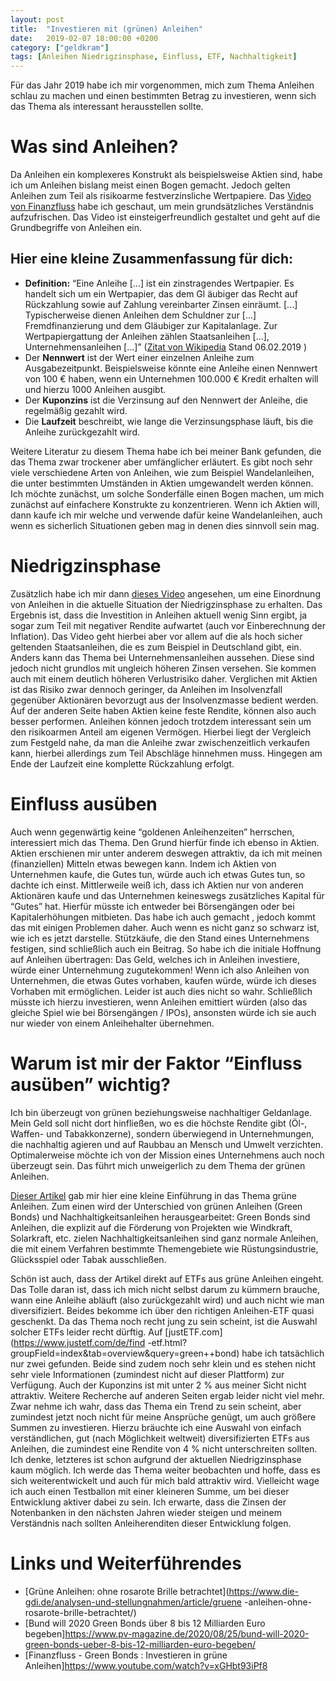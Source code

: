 ```yaml
---
layout: post
title:  "Investieren mit (grünen) Anleihen"
date:   2019-02-07 18:00:00 +0200
category: ["geldkram"]
tags: [Anleihen Niedrigzinsphase, Einfluss, ETF, Nachhaltigkeit]
---
```


Für das Jahr 2019 habe ich mir vorgenommen, mich zum Thema Anleihen schlau zu machen und einen bestimmten Betrag zu investieren, wenn sich das Thema als interessant herausstellen sollte.

# Was sind Anleihen?

Da Anleihen ein komplexeres Konstrukt als beispielsweise Aktien sind, habe ich um Anleihen bislang meist einen Bogen
 gemacht. Jedoch gelten Anleihen zum Teil als risikoarme festverzinsliche Wertpapiere. Das [Video von Finanzfluss](https://www.youtube.com/watch?v=3TgvUUbPVaA) habe ich geschaut, um mein grundsätzliches Verständnis aufzufrischen. Das Video ist einsteigerfreundlich gestaltet und geht auf die Grundbegriffe von Anleihen ein.

## Hier eine kleine Zusammenfassung für dich:

* **Definition:** “Eine Anleihe […] ist ein zins­tragendes Wertpapier. Es handelt sich um ein Wertpapier, das dem Gl
äubiger das Recht auf Rückzahlung sowie auf Zahlung vereinbarter Zinsen einräumt. [...] Typischerweise dienen Anleihen dem Schuldner zur [...] Fremdfinanzierung und dem Gläubiger zur Kapitalanlage. Zur Wertpapiergattung der Anleihen zählen Staatsanleihen [...], Unternehmensanleihen [...]” ([Zitat von Wikipedia](https://de.wikipedia.org/w/index.php?title=Anleihe&oldid=184395742) Stand 06.02.2019 )
* Der **Nennwert** ist der Wert einer einzelnen Anleihe zum Ausgabezeitpunkt. Beispielsweise könnte eine Anleihe einen
 Nennwert von 100 € haben, wenn ein Unternehmen 100.000 € Kredit erhalten will und hierzu 1000 Anleihen ausgibt.
* Der **Kuponzins** ist die Verzinsung auf den Nennwert der Anleihe, die regelmäßig gezahlt wird.
* Die **Laufzeit** beschreibt, wie lange die Verzinsungsphase läuft, bis die Anleihe zurückgezahlt wird.


Weitere Literatur zu diesem Thema habe ich bei meiner Bank gefunden, die das Thema zwar trockener aber umfänglicher erläutert. Es gibt noch sehr viele verschiedene Arten von Anleihen, wie zum Beispiel Wandelanleihen, die unter bestimmten Umständen in Aktien umgewandelt werden können. Ich möchte zunächst, um solche Sonderfälle einen Bogen machen, um mich zunächst auf einfachere Konstrukte zu konzentrieren. Wenn ich Aktien will, dann kaufe ich mir welche und verwende dafür keine Wandelanleihen, auch wenn es sicherlich Situationen geben mag in denen dies sinnvoll sein mag.

# Niedrigzinsphase

Zusätzlich habe ich mir dann [dieses Video](https://www.youtube.com/watch?v=JNHYi7l_W2o) angesehen, um eine Einordnung von Anleihen in die aktuelle Situation
 der
 Niedrigzinsphase zu erhalten. Das Ergebnis ist, dass die Investition in Anleihen aktuell wenig Sinn ergibt, ja sogar zum Teil mit negativer Rendite aufwartet (auch vor Einberechnung der Inflation). Das Video geht hierbei aber vor allem auf die als hoch sicher geltenden Staatsanleihen, die es zum Beispiel in Deutschland gibt, ein. Anders kann das Thema bei Unternehmensanleihen aussehen. Diese sind jedoch nicht grundlos mit ungleich höheren Zinsen versehen. Sie kommen auch mit einem deutlich höheren Verlustrisiko daher. Verglichen mit Aktien ist das Risiko zwar dennoch geringer, da Anleihen im Insolvenzfall gegenüber Aktionären bevorzugt aus der Insolvenzmasse bedient werden. Auf der anderen Seite haben Aktien keine feste Rendite, können also auch besser performen. Anleihen können jedoch trotzdem interessant sein um den risikoarmen Anteil am eigenen Vermögen. Hierbei liegt der Vergleich zum Festgeld nahe, da man die Anleihe zwar zwischenzeitlich verkaufen kann, hierbei allerdings zum Teil Abschläge hinnehmen muss. Hingegen am Ende der Laufzeit eine komplette Rückzahlung erfolgt.

# Einfluss ausüben

Auch wenn gegenwärtig keine “goldenen Anleihenzeiten” herrschen, interessiert mich das Thema. Den Grund hierfür finde ich ebenso in Aktien.
Aktien erschienen mir unter anderem deswegen attraktiv, da ich mit meinen (finanziellen) Mitteln etwas bewegen kann. Indem ich Aktien von Unternehmen kaufe, die Gutes tun, würde auch ich etwas Gutes tun, so dachte ich einst. Mittlerweile weiß ich, dass ich Aktien nur von anderen Aktionären kaufe und das Unternehmen keineswegs zusätzliches Kapital für “Gutes” hat. Hierfür müsste ich entweder bei Börsengängen oder bei Kapitalerhöhungen mitbieten. Das habe ich auch gemacht , jedoch kommt das mit einigen Problemen daher. Auch wenn es nicht ganz so schwarz ist, wie ich es jetzt darstelle. Stützkäufe, die den Stand eines Unternehmens festigen, sind schließlich auch ein Beitrag.
So habe ich die initiale Hoffnung auf Anleihen übertragen: Das Geld, welches ich in Anleihen investiere, würde einer Unternehmung zugutekommen! Wenn ich also Anleihen von Unternehmen, die etwas Gutes vorhaben, kaufen würde, würde ich dieses Vorhaben mit ermöglichen. Leider ist auch dies nicht so wahr. Schließlich müsste ich hierzu investieren, wenn Anleihen emittiert würden (also das gleiche Spiel wie bei Börsengängen / IPOs), ansonsten würde ich sie auch nur wieder von einem Anleihehalter übernehmen.

# Warum ist mir der Faktor “Einfluss ausüben” wichtig?

Ich bin überzeugt von grünen beziehungsweise nachhaltiger Geldanlage. Mein Geld soll nicht dort hinfließen, wo es die höchste Rendite gibt (Öl-, Waffen- und Tabakkonzerne), sondern überwiegend in Unternehmungen, die nachhaltig agieren und auf Raubbau an Mensch und Umwelt verzichten. Optimalerweise möchte ich von der Mission eines Unternehmens auch noch überzeugt sein. Das führt mich unweigerlich zu dem Thema der grünen Anleihen.

[Dieser Artikel](https://www.test.de/Green-Bonds-Gruene-Anleihen-fuer-gutes-Klima-wie-funktioniert-das-5159519-0/) gab mir hier eine kleine Einführung in das Thema grüne Anleihen. Zum einen wird der Unterschied
 von grünen Anleihen (Green Bonds) und Nachhaltigkeitsanleihen herausgearbeitet:
Green Bonds sind Anleihen, die explizit auf die Förderung von Projekten wie Windkraft, Solarkraft, etc. zielen
Nachhaltigkeitsanleihen sind ganz normale Anleihen, die mit einem Verfahren bestimmte Themengebiete wie Rüstungsindustrie, Glücksspiel oder Tabak ausschließen.

Schön ist auch, dass der Artikel direkt auf ETFs aus grüne Anleihen eingeht. Das Tolle daran ist, dass ich mich nicht
 selbst darum zu kümmern brauche, wann eine Anleihe abläuft (also zurückgezahlt wird) und auch nicht wie man
  diversifiziert. Beides bekomme ich über den richtigen Anleihen-ETF quasi geschenkt. Da das Thema noch recht jung zu
   sein scheint, ist die Auswahl solcher ETFs leider recht dürftig. Auf [justETF.com](https://www.justetf.com/de/find
   -etf.html?groupField=index&tab=overview&query=green++bond) habe ich tatsächlich nur zwei gefunden. Beide sind zudem noch sehr klein und es stehen nicht sehr viele Informationen (zumindest nicht auf dieser Plattform) zur Verfügung. Auch der Kuponzins ist mit unter 2 % aus meiner Sicht nicht attraktiv.
Weitere Recherche auf anderen Seiten ergab leider nicht viel mehr. Zwar nehme ich wahr, dass das Thema ein Trend zu sein scheint, aber zumindest jetzt noch nicht für meine Ansprüche genügt, um auch größere Summen zu investieren. Hierzu bräuchte ich eine Auswahl von einfach verständlichen, gut (nach Möglichkeit weltweit) diversifizierten ETFs aus Anleihen, die zumindest eine Rendite von 4 % nicht unterschreiten sollten. Ich denke, letzteres ist schon aufgrund der aktuellen Niedrigzinsphase kaum möglich. Ich werde das Thema weiter beobachten und hoffe, dass es sich weiterentwickelt und auch für mich bald attraktiv wird. Vielleicht wage ich auch einen Testballon mit einer kleineren Summe, um bei dieser Entwicklung aktiver dabei zu sein. Ich erwarte, dass die Zinsen der Notenbanken in den nächsten Jahren wieder steigen und meinem Verständnis nach sollten Anleiherenditen dieser Entwicklung folgen.

# Links und Weiterführendes

* [Grüne Anleihen: ohne rosarote Brille betrachtet](https://www.die-gdi.de/analysen-und-stellungnahmen/article/gruene
-anleihen-ohne-rosarote-brille-betrachtet/)
* [Bund will 2020 Green Bonds über 8 bis 12 Milliarden Euro begeben]https://www.pv-magazine.de/2020/08/25/bund-will-2020-green-bonds-ueber-8-bis-12-milliarden-euro-begeben/
* [Finanzfluss - Green Bonds : Investieren in grüne Anleihen]https://www.youtube.com/watch?v=xGHbt93iPf8
